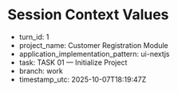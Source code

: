 # Session Context Values
- turn_id: 1
- project_name: Customer Registration Module
- application_implementation_pattern: ui-nextjs
- task: TASK 01 — Initialize Project
- branch: work
- timestamp_utc: 2025-10-07T18:19:47Z
